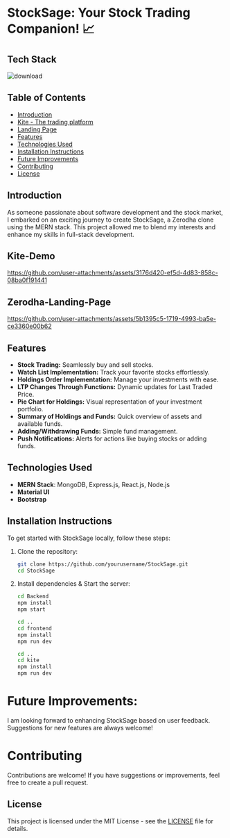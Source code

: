 # StockSage: Your Stock Trading Companion! 📈

## Tech Stack
![download](https://github.com/user-attachments/assets/67c3787c-50dd-486c-8d2a-1830b3069f80)




## Table of Contents
- [Introduction](#introduction)
- [Kite - The trading platform](#Kite-Demo)
- [Landing Page](#Zerodha-Landing-Page)
- [Features](#features)
- [Technologies Used](#technologies-used)
- [Installation Instructions](#installation-instructions)
- [Future Improvements](#future-improvements)
- [Contributing](#contributing)
- [License](#license)

## Introduction
As someone passionate about software development and the stock market, I embarked on an exciting journey to create StockSage, a Zerodha clone using the MERN stack. This project allowed me to blend my interests and enhance my skills in full-stack development.

## Kite-Demo
https://github.com/user-attachments/assets/3176d420-ef5d-4d83-858c-08ba0f191441

## Zerodha-Landing-Page
https://github.com/user-attachments/assets/5b1395c5-1719-4993-ba5e-ce3360e00b62



## Features
- **Stock Trading:** Seamlessly buy and sell stocks.
- **Watch List Implementation:** Track your favorite stocks effortlessly.
- **Holdings Order Implementation:** Manage your investments with ease.
- **LTP Changes Through Functions:** Dynamic updates for Last Traded Price.
- **Pie Chart for Holdings:** Visual representation of your investment portfolio.
- **Summary of Holdings and Funds:** Quick overview of assets and available funds.
- **Adding/Withdrawing Funds:** Simple fund management.
- **Push Notifications:** Alerts for actions like buying stocks or adding funds.

## Technologies Used
- **MERN Stack**: MongoDB, Express.js, React.js, Node.js
- **Material UI**
- **Bootstrap**

## Installation Instructions
To get started with StockSage locally, follow these steps:
1. Clone the repository:
   ```bash
   git clone https://github.com/yourusername/StockSage.git
   cd StockSage
2. Install dependencies & Start the server:
   ```bash
   cd Backend
   npm install
   npm start
   
   cd ..
   cd frontend
   npm install
   npm run dev
   
   cd ..
   cd kite
   npm install
   npm run dev

# Future Improvements:
I am looking forward to enhancing StockSage based on user feedback. Suggestions for new features are always welcome!

# Contributing
Contributions are welcome! If you have suggestions or improvements, feel free to create a pull request.

## License

This project is licensed under the MIT License - see the [LICENSE](https://choosealicense.com/licenses/mit) file for details.

